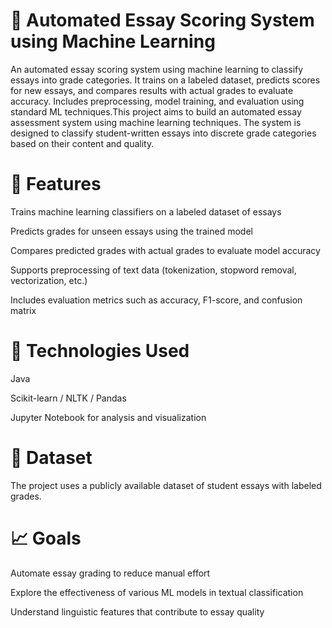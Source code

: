 # 📝 Automated Essay Scoring System using Machine Learning
An automated essay scoring system using machine learning to classify essays into grade categories. It trains on a labeled dataset, predicts scores for new essays, and compares results with actual grades to evaluate accuracy. Includes preprocessing, model training, and evaluation using standard ML techniques.This project aims to build an automated essay assessment system using machine learning techniques. The system is designed to classify student-written essays into discrete grade categories based on their content and quality.

# 🚀 Features
Trains machine learning classifiers on a labeled dataset of essays

Predicts grades for unseen essays using the trained model

Compares predicted grades with actual grades to evaluate model accuracy

Supports preprocessing of text data (tokenization, stopword removal, vectorization, etc.)

Includes evaluation metrics such as accuracy, F1-score, and confusion matrix

# 🧠 Technologies Used
Java

Scikit-learn / NLTK / Pandas

Jupyter Notebook for analysis and visualization

# 📂 Dataset
The project uses a publicly available dataset of student essays with labeled grades.

# 📈 Goals
Automate essay grading to reduce manual effort

Explore the effectiveness of various ML models in textual classification

Understand linguistic features that contribute to essay quality
